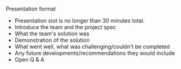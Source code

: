 Presentation format
- Presentation slot is no longer than 30 minutes total.
- Introduce the team and the project spec
- What the team's solution was
- Demonstration of the solution
- What went well, what was challenging/couldn't be completed
- Any future developments/recommendations they would include
- Open Q & A
